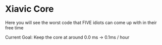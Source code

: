 # Xiavic Core
Here you will see the worst code that FIVE idiots can come up with in their free time

Current Goal: Keep the core at around 0.0 ms -> 0.1ms / hour
